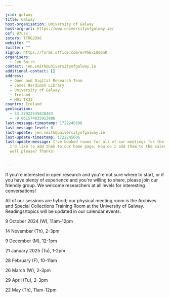 ```yaml
---
    
jcid: galway
title: Galway
host-organisation: University of Galway
host-org-url: https://www.universityofgalway.ie/
osf: 97usx
zotero: TTRG2DX6
website: ""
twitter: ""
signup: https://forms.office.com/e/PG6x1UeGnK
organisers:
  - Jen Smith
contact: jen.smith@universityofgalway.ie
additional-contact: []
address:
  - Open and Digital Research Team
  - James Hardiman Library
  - University of Galway
  - Ireland
  - H91 TK33
country: Ireland
geolocation:
  - 53.27922545838483
  - -9.061574935913086
last-message-timestamp: 1722245606
last-message-level: 0
last-update: jen.smith@universityofgalway.ie
last-update-timestamp: 1722245606
last-update-message: I've booked rooms for all of our meetings for the year, so
  I'd like to add them to our home page. How do I add them to the calendar as
  well please? Thanks!


---
```


If you're interested in open research and you're not sure where to start, or if you have plenty of experience and you're willing to share, please join our friendly group. We welcome researchers at all levels for interesting conversations!

All of our sessions are hybrid; our physical meeting room is the Archives and Special Collections Training Room at the University of Galway. Readings/topics will be updated in our calendar events.

9 October 2024 (W), 11am-12pm

14 November (Th), 2-3pm

9 December (M), 12-1pm

21 January 2025 (Tu), 1-2pm

28 February (F), 10-11am

26 March (W), 2-3pm

29 April (Tu), 2-3pm

22 May (Th), 11am-12pm
